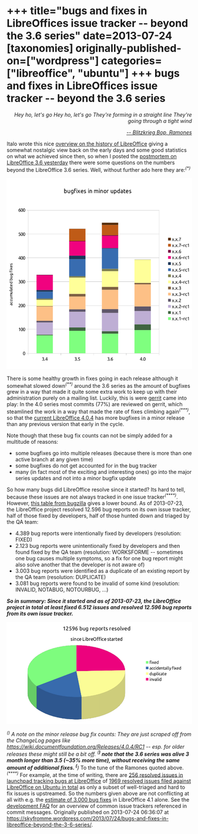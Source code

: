 +++
title="bugs and fixes in LibreOffices issue tracker -- beyond the 3.6 series"
date=2013-07-24
[taxonomies]
originally-published-on=["wordpress"]
categories=["libreoffice", "ubuntu"]
+++
bugs and fixes in LibreOffices issue tracker -- beyond the 3.6 series
=====================================================================

<p style="text-align:right;"><em>Hey ho, let's go</em>
<em> Hey ho, let's go</em>
<em> They're forming in a straight line</em>
<em> They're going through a tight wind</em></p>
<p style="text-align:right;"><a href="http://www.youtube.com/watch?v=ElX7x_qNUYQ"><em>-- Blitzkrieg Bop, Ramones</em></a></p>
<p style="text-align:left;">Italo wrote this nice <a href="http://blog.documentfoundation.org/2013/07/22/getting-close-to-libreoffice-4-1/">overview on the history of LibreOffice</a> giving a somewhat nostalgic view back on the early days and some good statistics on what we achieved since then, so when I posted the <a href="http://skyfromme.wordpress.com/2013/07/23/libreoffice-3-6-7-on-ubuntu-547-bug-fixes-and-zero-known-well-triaged-regressions-against-version-3-6-0-on-release/">postmortem on LibreOffice 3.6 yesterday</a> there were some questions on the numbers beyond the LibreOffice 3.6 series. Well, without further ado here they are:<sup><em>(*)</em></sup></p>
<p style="text-align:left;"><a style="text-align:left;" href="/static/img/wp/2013/07/minorfixesall1.png"><img class="aligncenter size-full wp-image-550" alt="minorfixesall" src="/static/img/wp/2013/07/minorfixesall1.png" width="519" height="519" /></a></p>
There is some healthy growth in fixes going in each release although it somewhat slowed down<sup><em>(**)</em></sup> around the 3.6 series as the amount of bugfixes grew in a way that made it quite some extra work to keep up with their administration purely on a mailing list. Luckily, this is were <a href="https://gerrit.libreoffice.org">gerrit</a> came into play: In the 4.0 series most commits (77%) are reviewed on gerrit, which steamlined the work in a way that made the rate of fixes climbing again<sup><em>(***)</em></sup>, so that the <a href="http://www.libreoffice.org/download">current LibreOffice 4.0.4</a> has more bugfixes in a minor release than any previous version that early in the cycle.

Note though that these bug fix counts can not be simply added for a multitude of reasons:
<ul>
	<li>some bugfixes go into multiple releases (because there is more than one active branch at any given time)</li>
	<li>some bugfixes do not get accounted for in the bug tracker</li>
	<li>many (in fact most of the exciting and interesting ones) go into the major series updates and not into a minor bugfix update</li>
</ul>
So how many bugs did LibreOffice resolve since it started? Its hard to tell, because these issues are not always tracked in one issue tracker<em><sup>(****)</sup></em>. However, <a href="https://bugs.freedesktop.org/report.cgi?x_axis_field=bug_severity&amp;y_axis_field=resolution&amp;z_axis_field=&amp;query_format=report-table&amp;short_desc_type=allwordssubstr&amp;short_desc=&amp;product=LibreOffice&amp;bug_status=UNCONFIRMED&amp;bug_status=NEW&amp;bug_status=ASSIGNED&amp;bug_status=REOPENED&amp;bug_status=RESOLVED&amp;bug_status=VERIFIED&amp;bug_status=CLOSED&amp;bug_status=NEEDINFO&amp;bug_status=PLEASETEST&amp;resolution=FIXED&amp;resolution=INVALID&amp;resolution=WONTFIX&amp;resolution=DUPLICATE&amp;resolution=WORKSFORME&amp;resolution=MOVED&amp;resolution=NOTABUG&amp;resolution=NOTOURBUG&amp;longdesc_type=allwordssubstr&amp;longdesc=&amp;bug_file_loc_type=allwordssubstr&amp;bug_file_loc=&amp;status_whiteboard_type=allwordssubstr&amp;status_whiteboard=&amp;keywords_type=allwords&amp;keywords=&amp;bug_id=&amp;bug_id_type=anyexact&amp;emailtype1=substring&amp;email1=&amp;emailtype2=substring&amp;email2=&amp;emailtype3=substring&amp;email3=&amp;chfieldvalue=&amp;chfieldfrom=&amp;chfieldto=Now&amp;j_top=AND&amp;f1=noop&amp;o1=noop&amp;v1=&amp;format=table&amp;action=wrap">this table from bugzilla</a> gives a lower bound. As of 2013-07-23, the LibreOffice project resolved 12.596 bug reports on its own issue tracker, half of those fixed by developers, half of those hunted down and triaged by the QA team:
<ul>
	<li>4.389 bug reports were intentionally fixed by developers (resolution: FIXED)</li>
	<li>2.123 bug reports were unintentionally fixed by developers and then found fixed by the QA team (resolution: WORKSFORME -- sometimes one bug causes multiple symptoms, so a fix for one bug report might also solve another that the developer is not aware of)</li>
	<li>3.003 bug reports were identified as a duplicate of an existing report by the QA team (resolution: DUPLICATE)</li>
	<li>3.081 bug reports were found to be invalid of some kind (resolution: INVALID, NOTABUG, NOTOURBUG, ...)</li>
</ul>
<em><strong>So in summary: Since it started and as of 2013-07-23, the LibreOffice project in total at least fixed 6.512 issues and resolved 12.596 bug reports from its own issue tracker.</strong></em>

<a href="/static/img/wp/2013/07/resolvedbugs.png"><img class="aligncenter size-full wp-image-549" alt="" src="/static/img/wp/2013/07/resolvedbugs.png" width="519" height="278" /></a><em></em>

<sup><em>(*)</em></sup> A note on the minor release bug fix counts: They are just scraped off from the ChangeLog pages like <a href="https://wiki.documentfoundation.org/Releases/4.0.4/RC1">https://wiki.documentfoundation.org/Releases/4.0.4/RC1</a> -- esp. for older releases these might still be a bit off.
<sup><em>(**)</em></sup> note that the 3.6 series was alive 3 month longer than 3.5 (~35% more time), without receiving the same amount of additional fixes.
<sup><em>(***)</em></sup> To the tune of the Ramones quoted above.
<sup><em>(****)</em></sup> For example, at the time of writing, there are <a href="https://bugs.launchpad.net/ubuntu/+source/libreoffice/?field.searchtext=&amp;orderby=-importance&amp;field.status%3Alist=INVALID&amp;field.status%3Alist=WONTFIX&amp;field.status%3Alist=EXPIRED&amp;field.status%3Alist=FIXCOMMITTED&amp;field.status%3Alist=FIXRELEASED&amp;assignee_option=any&amp;field.assignee=&amp;field.bug_reporter=&amp;field.bug_commenter=&amp;field.subscriber=&amp;field.tag=&amp;field.tags_combinator=ANY&amp;field.status_upstream=resolved_upstream&amp;field.status_upstream=open_upstream&amp;field.status_upstream-empty-marker=1&amp;field.upstream_target=df-libreoffice&amp;field.has_cve.used=&amp;field.omit_dupes.used=&amp;field.affects_me.used=&amp;field.has_patch.used=&amp;field.has_branches.used=&amp;field.has_branches=on&amp;field.has_no_branches.used=&amp;field.has_no_branches=on&amp;field.has_blueprints.used=&amp;field.has_blueprints=on&amp;field.has_no_blueprints.used=&amp;field.has_no_blueprints=on&amp;search=Search">256 resolved issues in launchpad tracking bugs at LibreOffice</a> of <a href="https://bugs.launchpad.net/ubuntu/+source/libreoffice/?field.searchtext=&amp;orderby=-importance&amp;field.status%3Alist=INVALID&amp;field.status%3Alist=EXPIRED&amp;field.status%3Alist=FIXCOMMITTED&amp;field.status%3Alist=FIXRELEASED&amp;assignee_option=any&amp;field.assignee=&amp;field.bug_reporter=&amp;field.bug_commenter=&amp;field.subscriber=&amp;field.tag=&amp;field.tags_combinator=ANY&amp;field.status_upstream=pending_bugwatch&amp;field.status_upstream=hide_upstream&amp;field.status_upstream=resolved_upstream&amp;field.status_upstream=open_upstream&amp;field.status_upstream-empty-marker=1&amp;field.upstream_target=df-libreoffice&amp;field.has_cve.used=&amp;field.omit_dupes.used=&amp;field.affects_me.used=&amp;field.has_patch.used=&amp;field.has_branches.used=&amp;field.has_branches=on&amp;field.has_no_branches.used=&amp;field.has_no_branches=on&amp;field.has_blueprints.used=&amp;field.has_blueprints=on&amp;field.has_no_blueprints.used=&amp;field.has_no_blueprints=on&amp;search=Search">1969 resolved issues filed against LibreOffice on Ubuntu in total</a> as only a subset of well-triaged and hard to fix issues is upstreamed. So the numbers given above are not conflicting at all with e.g. the <a href="https://www.libreoffice.org/download/4-1-new-features-and-fixes/">estimate of 3.000 bug fixes</a> in LibreOffice 4.1 alone. See the <a href="https://wiki.documentfoundation.org/Development/FAQ#What_are_those_.23iXXXX.23.2Ffdo.23XXXX.2Fetc._comments.3F">development FAQ</a> for an overview of common issue trackers referenced in commit messages.
Originally published on 2013-07-24 06:36:07 at https://skyfromme.wordpress.com/2013/07/24/bugs-and-fixes-in-libreoffice-beyond-the-3-6-series/.
